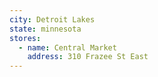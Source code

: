 ```yaml
---
city: Detroit Lakes
state: minnesota
stores:
  - name: Central Market
    address: 310 Frazee St East
---
```

